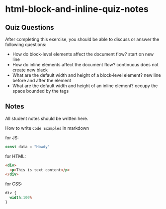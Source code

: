 # html-block-and-inline-quiz-notes

## Quiz Questions

After completing this exercise, you should be able to discuss or answer the following questions:

- How do block-level elements affect the document flow?
start on new line
- How do inline elements affect the document flow?
continuous does not create new black
- What are the default width and height of a block-level element?
new line before and after the element
- What are the default width and height of an inline element?
occupy the space bounded by the tags
## Notes

All student notes should be written here.


How to write `Code Examples` in markdown

for JS:
```javascript
const data = "Howdy"
```

for HTML:
```html
<div>
  <p>This is text content</p>
</div>
```

for CSS:
```css
div {
  width:100%
}
```

